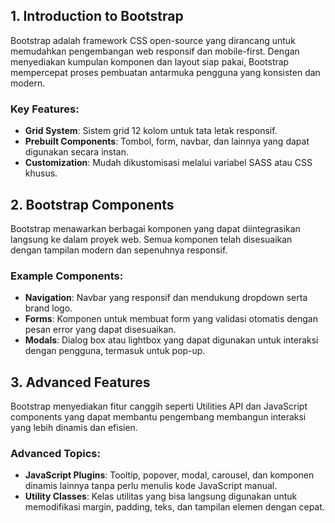 ## 1. **Introduction to Bootstrap**
Bootstrap adalah framework CSS open-source yang dirancang untuk memudahkan pengembangan web responsif dan mobile-first. Dengan menyediakan kumpulan komponen dan layout siap pakai, Bootstrap mempercepat proses pembuatan antarmuka pengguna yang konsisten dan modern.

### Key Features:
- **Grid System**: Sistem grid 12 kolom untuk tata letak responsif.
- **Prebuilt Components**: Tombol, form, navbar, dan lainnya yang dapat digunakan secara instan.
- **Customization**: Mudah dikustomisasi melalui variabel SASS atau CSS khusus.

## 2. **Bootstrap Components**
Bootstrap menawarkan berbagai komponen yang dapat diintegrasikan langsung ke dalam proyek web. Semua komponen telah disesuaikan dengan tampilan modern dan sepenuhnya responsif.

### Example Components:
- **Navigation**: Navbar yang responsif dan mendukung dropdown serta brand logo.
- **Forms**: Komponen untuk membuat form yang validasi otomatis dengan pesan error yang dapat disesuaikan.
- **Modals**: Dialog box atau lightbox yang dapat digunakan untuk interaksi dengan pengguna, termasuk untuk pop-up.

## 3. **Advanced Features**
Bootstrap menyediakan fitur canggih seperti Utilities API dan JavaScript components yang dapat membantu pengembang membangun interaksi yang lebih dinamis dan efisien.

### Advanced Topics:
- **JavaScript Plugins**: Tooltip, popover, modal, carousel, dan komponen dinamis lainnya tanpa perlu menulis kode JavaScript manual.
- **Utility Classes**: Kelas utilitas yang bisa langsung digunakan untuk memodifikasi margin, padding, teks, dan tampilan elemen dengan cepat.